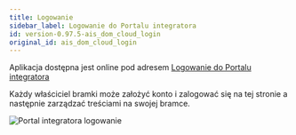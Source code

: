 ```yaml
---
title: Logowanie
sidebar_label: Logowanie do Portalu integratora
id: version-0.97.5-ais_dom_cloud_login
original_id: ais_dom_cloud_login
---
```


Aplikacja dostępna jest online pod adresem [Logowanie do Portalu integratora](https://powiedz.co/ords/f?p=100)

Każdy właściciel bramki może założyć konto i zalogować się na tej stronie a następnie zarządzać treściami na swojej bramce. 


![Portal integratora logowanie](/AIS-docs/img/en/frontend/dom_cloud_login.png)

